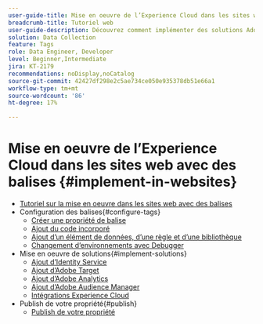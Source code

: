 ```yaml
---
user-guide-title: Mise en oeuvre de l’Experience Cloud dans les sites web avec des balises
breadcrumb-title: Tutoriel web
user-guide-description: Découvrez comment implémenter des solutions Adobe Experience Cloud sur un site web avec des balises.
solution: Data Collection
feature: Tags
role: Data Engineer, Developer
level: Beginner,Intermediate
jira: KT-2179
recommendations: noDisplay,noCatalog
source-git-commit: 42427df298e2c5ae734ce050e935378db51e66a1
workflow-type: tm+mt
source-wordcount: '86'
ht-degree: 17%

---
```



# Mise en oeuvre de l’Experience Cloud dans les sites web avec des balises {#implement-in-websites}

+ [Tutoriel sur la mise en oeuvre dans les sites web avec des balises](overview.md)
+ Configuration des balises{#configure-tags}
   + [Créer une propriété de balise](create-a-property.md)
   + [Ajout du code incorporé](add-embed-code.md)
   + [Ajout d’un élément de données, d’une règle et d’une bibliothèque](add-data-elements-rules.md)
   + [Changement d’environnements avec Debugger](switch-environments.md)
+ Mise en oeuvre de solutions{#implement-solutions}
   + [Ajout d’Identity Service](id-service.md)
   + [Ajout d’Adobe Target](target.md)
   + [Ajout d’Adobe Analytics](analytics.md)
   + [Ajout d’Adobe Audience Manager](audience-manager.md)
   + [Intégrations Experience Cloud](integrations.md)
+ Publish de votre propriété{#publish}
   + [Publish de votre propriété](publish.md)
